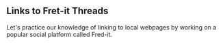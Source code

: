 ## Links to Fret-it Threads

 Let's practice our knowledge of linking to local webpages by
 working on a popular social platform called Fred-it.

